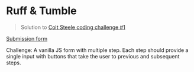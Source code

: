 # Ruff & Tumble

> Solution to [Colt Steele coding challenge #1](https://www.youtube.com/watch?v=qGwR_DSSnuQ)

[Submission form](https://docs.google.com/forms/d/e/1FAIpQLScW-U6KAH7QIqeI9-uKMtl0jAXkEmk7mlFAKftyXSz76oBrvw/viewform)

Challenge: A vanilla JS form with multiple step. Each step should provide a single input with buttons that take the user to previous and subsequent steps.
